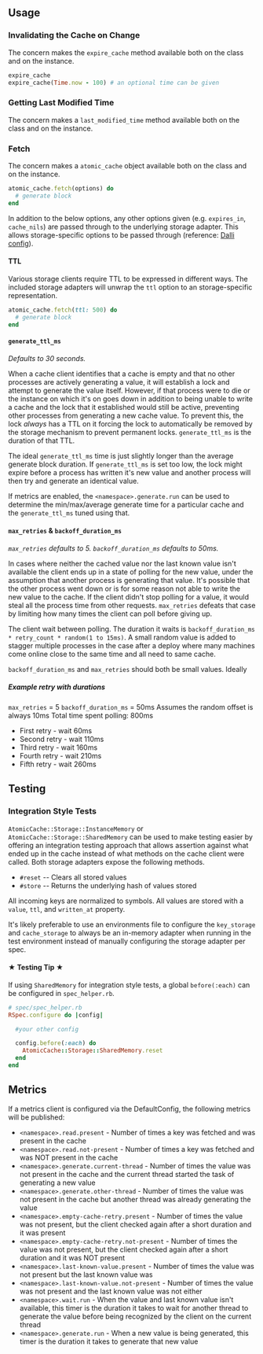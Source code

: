 ## Usage

### Invalidating the Cache on Change
The concern makes the `expire_cache` method available both on the class and on the instance.
```ruby
expire_cache
expire_cache(Time.now - 100) # an optional time can be given
```

### Getting Last Modified Time
The concern makes a `last_modified_time` method available both on the class and on the instance.

### Fetch
The concern makes a `atomic_cache` object available both on the class and on the instance.

```ruby
atomic_cache.fetch(options) do
  # generate block
end
```

In addition to the below options, any other options given (e.g. `expires_in`, `cache_nils`) are passed through to the underlying storage adapter.  This allows storage-specific options to be passed through (reference: [Dalli config](https://github.com/petergoldstein/dalli#configuration)).

#### TTL
Various storage clients require TTL to be expressed in different ways. The included storage adapters will unwrap the `ttl` option to an storage-specific representation.
```ruby
atomic_cache.fetch(ttl: 500) do
  # generate block
end
```

#### `generate_ttl_ms`
_Defaults to 30 seconds._

When a cache client identifies that a cache is empty and that no other processes are actively generating a value, it will establish a lock and attempt to generate the value itself.  However, if that process were to die or the instance on which it's on goes down in addition to being unable to write a cache and the lock that it established would still be active, preventing other processes from generating a new cache value.  To prevent this, the lock *always* has a TTL on it forcing the lock to automatically be removed by the storage mechanism to prevent permanent locks.  `generate_ttl_ms` is the duration of that TTL.

The ideal `generate_ttl_ms` time is just slightly longer than the average generate block duration.  If `generate_ttl_ms` is set too low, the lock might expire before a process has written it's new value and another process will then try and generate an identical value.

If metrics are enabled, the `<namespace>.generate.run` can be used to determine the min/max/average generate time for a particular cache and the `generate_ttl_ms` tuned using that.

#### `max_retries` & `backoff_duration_ms`
_`max_retries` defaults to 5._
_`backoff_duration_ms` defaults to 50ms._

In cases where neither the cached value nor the last known value isn't available the client ends up in a state of polling for the new value, under the assumption that another process is generating that value.  It's possible that the other process went down or is for some reason not able to write the new value to the cache.  If the client didn't stop polling for a value, it would steal all the process time from other requests.  `max_retries` defeats that case by limiting how many times the client can poll before giving up.

The client wait between polling. The duration it waits is `backoff_duration_ms * retry_count * random(1 to 15ms)`. A small random value is added to stagger multiple processes in the case after a deploy where many machines come online close to the same time and all need to same cache.

`backoff_duration_ms` and `max_retries` should both be small values.  Ideally

##### Example retry with durations
`max_retries` = 5
`backoff_duration_ms` = 50ms
Assumes the random offset is always 10ms
Total time spent polling: 800ms

  * First retry - wait 60ms
  * Second retry - wait 110ms
  * Third retry - wait 160ms
  * Fourth retry - wait 210ms
  * Fifth retry - wait 260ms

## Testing

### Integration Style Tests
`AtomicCache::Storage::InstanceMemory` or `AtomicCache::Storage::SharedMemory` can be used to make testing easier by offering an integration testing approach that allows assertion against what ended up in the cache instead of what methods on the cache client were called.  Both storage adapters expose the following methods.

  * `#reset` -- Clears all stored values
  * `#store` -- Returns the underlying hash of values stored

All incoming keys are normalized to symbols.  All values are stored with a `value`, `ttl`, and `written_at` property.

It's likely preferable to use an environments file to configure the `key_storage` and `cache_storage` to always be an in-memory adapter when running in the test environment instead of manually configuring the storage adapter per spec.

#### ★ Testing Tip ★
If using `SharedMemory` for integration style tests, a global `before(:each)` can be configured in `spec_helper.rb`.

```ruby
# spec/spec_helper.rb
RSpec.configure do |config|

  #your other config

  config.before(:each) do
    AtomicCache::Storage::SharedMemory.reset
  end
end
```

## Metrics

If a metrics client is configured via the DefaultConfig, the following metrics will be published:

* `<namespace>.read.present` - Number of times a key was fetched and was present in the cache
* `<namespace>.read.not-present` - Number of times a key was fetched and was NOT present in the cache
* `<namespace>.generate.current-thread` - Number of times the value was not present in the cache and the current thread started the task of generating a new value
* `<namespace>.generate.other-thread` - Number of times the value was not present in the cache but another thread was already generating the value
* `<namespace>.empty-cache-retry.present` - Number of times the value was not present, but the client checked again after a short duration and it was present
* `<namespace>.empty-cache-retry.not-present` - Number of times the value was not present, but the client checked again after a short duration and it was NOT present
* `<namespace>.last-known-value.present` - Number of times the value was not present but the last known value was
* `<namespace>.last-known-value.not-present` - Number of times the value was not present and the last known value was not either
* `<namespace>.wait.run` - When the value and last known value isn't available, this timer is the duration it takes to wait for another thread to generate the value before being recognized by the client on the current thread
* `<namespace>.generate.run` - When a new value is being generated, this timer is the duration it takes to generate that new value
